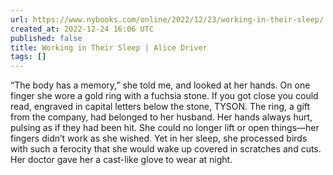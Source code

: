 ```yaml
---
url: https://www.nybooks.com/online/2022/12/23/working-in-their-sleep/
created_at: 2022-12-24 16:06 UTC
published: false
title: Working in Their Sleep | Alice Driver
tags: []
---
```


“The body has a memory,” she told me, and looked at her hands. On one finger she wore a gold ring with a fuchsia stone. If you got close you could read, engraved in capital letters below the stone, TYSON. The ring, a gift from the company, had belonged to her husband. Her hands always hurt, pulsing as if they had been hit. She could no longer lift or open things—her fingers didn’t work as she wished. Yet in her sleep, she processed birds with such a ferocity that she would wake up covered in scratches and cuts. Her doctor gave her a cast-like glove to wear at night.
